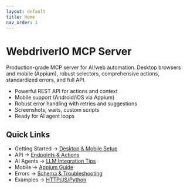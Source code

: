 ```yaml
---
layout: default
title: Home
nav_order: 1
---
```


# WebdriverIO MCP Server

Production-grade MCP server for AI/web automation. Desktop browsers and mobile (Appium), robust selectors, comprehensive actions, standardized errors, and full API.

- Powerful REST API for actions and context
- Mobile support (Android/iOS via Appium)
- Robust error handling with retries and suggestions
- Screenshots, waits, custom scripts
- Ready for AI agent loops

## Quick Links
- Getting Started → [Desktop & Mobile Setup](getting-started.md)
- API → [Endpoints & Actions](api.md)
- AI Agents → [LLM Integration Tips](ai-integration.md)
- Mobile → [Appium Guide](mobile.md)
- Errors → [Schema & Troubleshooting](errors.md)
- Examples → [HTTP/JS/Python](examples.md)
